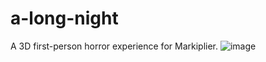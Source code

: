 # a-long-night
A 3D first-person horror experience for Markiplier. 
![image](https://github.com/TotoriYoyori/a-long-night/assets/89681094/179f6e84-fb3f-4c99-8485-ecf0028bf687)
